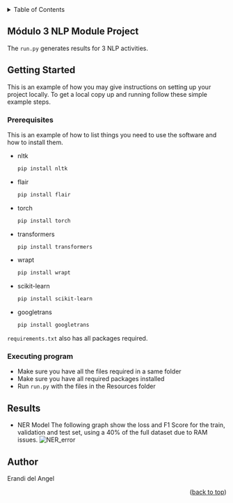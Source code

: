 <!-- TABLE OF CONTENTS -->
<details>
  <summary>Table of Contents</summary>
  <ol>
    <li>
      <a href="#Módulo 3 NLP Module Project">Módulo 3 NLP Module Project</a>
    </li>
    <li>
      <a href="#getting-started">Getting Started</a>
      <ul>
        <li><a href="#prerequisites">Prerequisites</a></li>
        <li><a href="#installation">Installation</a></li>
      </ul>
    </li>
    <li><a href="#usage">Usage</a></li>
    <li><a href="#roadmap">Roadmap</a></li>
    <li><a href="#contributing">Contributing</a></li>
    <li><a href="#license">License</a></li>
    <li><a href="#contact">Contact</a></li>
    <li><a href="#acknowledgments">Acknowledgments</a></li>
  </ol>
</details>


<!-- ABOUT THE PROJECT -->
## Módulo 3 NLP Module Project
The `run.py` generates results for 3 NLP activities.

<!-- GETTING STARTED -->
## Getting Started

This is an example of how you may give instructions on setting up your project locally.
To get a local copy up and running follow these simple example steps.

### Prerequisites
This is an example of how to list things you need to use the software and how to install them.
* nltk
  ```sh
  pip install nltk
  ```
* flair
  ```sh
  pip install flair
  ```
* torch
  ```sh
  pip install torch
  ```
* transformers
  ```sh
  pip install transformers
  ```
* wrapt
  ```sh
  pip install wrapt
  ```
* scikit-learn
  ```sh
  pip install scikit-learn
  ```
* googletrans
  ```sh
  pip install googletrans
  ```
`requirements.txt` also has all packages required.

### Executing program

* Make sure you have all the files required in a same folder 
* Make sure you have all required packages installed
* Run `run.py` with the files in the Resources folder

## Results
* NER Model
The following graph show the loss and F1 Score for the train, validation and test set, using a 40% of the full dataset due to RAM issues.
![NER_error](https://user-images.githubusercontent.com/63175363/205551823-1c54464d-7fd0-4a9a-bfab-d7938008044c.png)

## Author
Erandi del Angel

<p align="right">(<a href="#readme-top">back to top</a>)</p>
